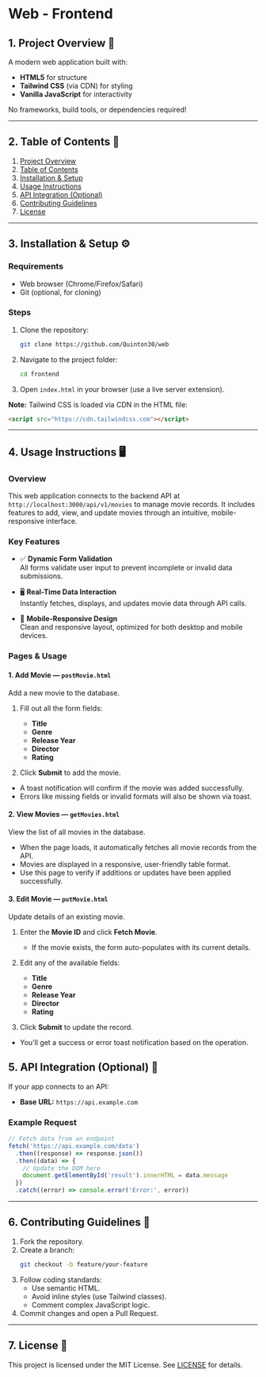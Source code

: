 # Web - Frontend

## 1. Project Overview 🚀

A modern web application built with:

- **HTML5** for structure
- **Tailwind CSS** (via CDN) for styling
- **Vanilla JavaScript** for interactivity

No frameworks, build tools, or dependencies required!

---

## 2. Table of Contents 📑

1. [Project Overview](#1-project-overview-🚀)
2. [Table of Contents](#2-table-of-contents-📑)
3. [Installation & Setup](#3-installation--setup-⚙️)
4. [Usage Instructions](#4-usage-instructions-🖥️)
5. [API Integration (Optional)](#5-api-integration-optional-🔌)
6. [Contributing Guidelines](#6-contributing-guidelines-🤝)
7. [License](#7-license-📄)

---

## 3. Installation & Setup ⚙️

### Requirements

- Web browser (Chrome/Firefox/Safari)
- Git (optional, for cloning)

### Steps

1. Clone the repository:
   ```bash
   git clone https://github.com/Quinton30/web
   ```
2. Navigate to the project folder:
   ```bash
   cd frontend
   ```
3. Open `index.html` in your browser (use a live server extension).

**Note:** Tailwind CSS is loaded via CDN in the HTML file:

```html
<script src="https://cdn.tailwindcss.com"></script>
```

---

## 4. Usage Instructions 🖥️

### Overview

This web application connects to the backend API at `http://localhost:3000/api/v1/movies` to manage movie records. It includes features to add, view, and update movies through an intuitive, mobile-responsive interface.

### Key Features

- ✅ **Dynamic Form Validation**  
  All forms validate user input to prevent incomplete or invalid data submissions.

- 🖥️ **Real-Time Data Interaction**  
  Instantly fetches, displays, and updates movie data through API calls.

- 📱 **Mobile-Responsive Design**  
  Clean and responsive layout, optimized for both desktop and mobile devices.

### Pages & Usage

#### 1. Add Movie — `postMovie.html`

Add a new movie to the database.

1. Fill out all the form fields:

   - **Title**
   - **Genre**
   - **Release Year**
   - **Director**
   - **Rating**

2. Click **Submit** to add the movie.

- A toast notification will confirm if the movie was added successfully.
- Errors like missing fields or invalid formats will also be shown via toast.

#### 2. View Movies — `getMovies.html`

View the list of all movies in the database.

- When the page loads, it automatically fetches all movie records from the API.
- Movies are displayed in a responsive, user-friendly table format.
- Use this page to verify if additions or updates have been applied successfully.

#### 3. Edit Movie — `putMovie.html`

Update details of an existing movie.

1. Enter the **Movie ID** and click **Fetch Movie**.

   - If the movie exists, the form auto-populates with its current details.

2. Edit any of the available fields:

   - **Title**
   - **Genre**
   - **Release Year**
   - **Director**
   - **Rating**

3. Click **Submit** to update the record.

- You'll get a success or error toast notification based on the operation.


## 5. API Integration (Optional) 🔌

If your app connects to an API:

- **Base URL:** `https://api.example.com`

### Example Request

```javascript
// Fetch data from an endpoint
fetch('https://api.example.com/data')
  .then((response) => response.json())
  .then((data) => {
    // Update the DOM here
    document.getElementById('result').innerHTML = data.message
  })
  .catch((error) => console.error('Error:', error))
```

---

## 6. Contributing Guidelines 🤝

1. Fork the repository.
2. Create a branch:
   ```bash
   git checkout -b feature/your-feature
   ```
3. Follow coding standards:
   - Use semantic HTML.
   - Avoid inline styles (use Tailwind classes).
   - Comment complex JavaScript logic.
4. Commit changes and open a Pull Request.

---

## 7. License 📄

This project is licensed under the MIT License. See [LICENSE](LICENSE) for details.
